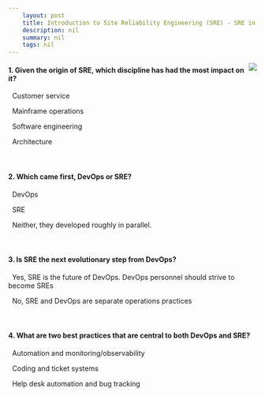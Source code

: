 ```yaml
---
    layout: post
    title: Introduction to Site Reliability Engineering (SRE) - SRE in context
    description: nil
    summary: nil
    tags: nil
---
```



 <a target="_blank" href="https://docs.microsoft.com/en-us/learn/modules/intro-to-site-reliability-engineering/3-sre-in-context/"><i class="fas fa-external-link-alt"></i> </a>
 <img align="right" src="https://docs.microsoft.com/en-us/learn/achievements/intro-to-site-reliability-engineering-sre.svg">
####  1. Given the origin of SRE, which discipline has had the most impact on it?


<i class='far fa-square'></i> &nbsp;&nbsp;Customer service

<i class='far fa-square'></i> &nbsp;&nbsp;Mainframe operations

<i class='fas fa-check-square' style='color: Dodgerblue;'></i> &nbsp;&nbsp;Software engineering

<i class='far fa-square'></i> &nbsp;&nbsp;Architecture
<br />
<br />
<br />

####  2. Which came first, DevOps or SRE?


<i class='far fa-square'></i> &nbsp;&nbsp;DevOps

<i class='far fa-square'></i> &nbsp;&nbsp;SRE

<i class='fas fa-check-square' style='color: Dodgerblue;'></i> &nbsp;&nbsp;Neither, they developed roughly in parallel.
<br />
<br />
<br />

####  3. Is SRE the next evolutionary step from DevOps?


<i class='far fa-square'></i> &nbsp;&nbsp;Yes, SRE is the future of DevOps. DevOps personnel should strive to become SREs

<i class='fas fa-check-square' style='color: Dodgerblue;'></i> &nbsp;&nbsp;No, SRE and DevOps are separate operations practices
<br />
<br />
<br />

####  4. What are two best practices that are central to both DevOps and SRE?


<i class='fas fa-check-square' style='color: Dodgerblue;'></i> &nbsp;&nbsp;Automation and monitoring/observability

<i class='far fa-square'></i> &nbsp;&nbsp;Coding and ticket systems

<i class='far fa-square'></i> &nbsp;&nbsp;Help desk automation and bug tracking
<br />
<br />
<br />
